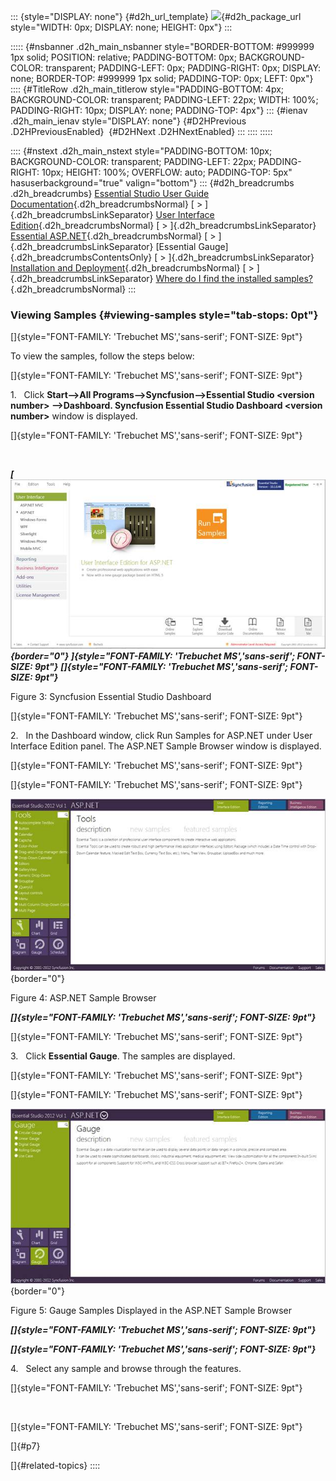 ::: {style="DISPLAY: none"}
[](ms-xhelp:///?Id=d2h_url_template){#d2h_url_template} ![](!package_url!){#d2h_package_url style="WIDTH: 0px; DISPLAY: none; HEIGHT: 0px"}
:::

::::: {#nsbanner .d2h_main_nsbanner style="BORDER-BOTTOM: #999999 1px solid; POSITION: relative; PADDING-BOTTOM: 0px; BACKGROUND-COLOR: transparent; PADDING-LEFT: 0px; PADDING-RIGHT: 0px; DISPLAY: none; BORDER-TOP: #999999 1px solid; PADDING-TOP: 0px; LEFT: 0px"}
:::: {#TitleRow .d2h_main_titlerow style="PADDING-BOTTOM: 4px; BACKGROUND-COLOR: transparent; PADDING-LEFT: 22px; WIDTH: 100%; PADDING-RIGHT: 10px; DISPLAY: none; PADDING-TOP: 4px"}
::: {#ienav .d2h_main_ienav style="DISPLAY: none"}
[](ms-xhelp:///?Id=d00db141-a1d5-4e96-935b-415b46ab3fcb){#D2HPrevious .D2HPreviousEnabled}  [](ms-xhelp:///?Id=dc8dc669-a4ec-4230-be5d-20d438a4f6bc){#D2HNext .D2HNextEnabled}
:::
::::
:::::

:::: {#nstext .d2h_main_nstext style="PADDING-BOTTOM: 10px; BACKGROUND-COLOR: transparent; PADDING-LEFT: 22px; PADDING-RIGHT: 10px; HEIGHT: 100%; OVERFLOW: auto; PADDING-TOP: 5px" hasuserbackground="true" valign="bottom"}
::: {#d2h_breadcrumbs .d2h_breadcrumbs}
[Essential Studio User Guide Documentation](ms-xhelp:///?Id=12457748-09e3-4d74-a240-8e049cedf030){.d2h_breadcrumbsNormal} [ \> ]{.d2h_breadcrumbsLinkSeparator} [User Interface Edition](ms-xhelp:///?Id=c29296b7-531c-413b-a0ec-488ca1f7f669){.d2h_breadcrumbsNormal} [ \> ]{.d2h_breadcrumbsLinkSeparator} [Essential ASP.NET](ms-xhelp:///?Id=25c35330-c127-4dad-9a92-ed79dc7261a6){.d2h_breadcrumbsNormal} [ \> ]{.d2h_breadcrumbsLinkSeparator} [Essential Gauge]{.d2h_breadcrumbsContentsOnly} [ \> ]{.d2h_breadcrumbsLinkSeparator} [Installation and Deployment](ms-xhelp:///?Id=238b7d02-02d5-4593-9767-7a624c6bb9a4){.d2h_breadcrumbsNormal} [ \> ]{.d2h_breadcrumbsLinkSeparator} [Where do I find the installed samples?](ms-xhelp:///?Id=03e58e09-f2cc-405e-a71d-ca5766ed30b6){.d2h_breadcrumbsNormal}
:::

### Viewing Samples {#viewing-samples style="tab-stops: 0pt"}

[]{style="FONT-FAMILY: 'Trebuchet MS','sans-serif'; FONT-SIZE: 9pt"} 

To view the samples, follow the steps below:

[]{style="FONT-FAMILY: 'Trebuchet MS','sans-serif'; FONT-SIZE: 9pt"} 

1.   Click **Start\--\>All Programs\--\>Syncfusion\--\>Essential Studio \<version number\> \--\>Dashboard. Syncfusion Essential Studio Dashboard \<version number\>** window is displayed.

[]{style="FONT-FAMILY: 'Trebuchet MS','sans-serif'; FONT-SIZE: 9pt"} 

 

***[ ![](ImagesExt/image105_11.jpg){border="0"} ]{style="FONT-FAMILY: 'Trebuchet MS','sans-serif'; FONT-SIZE: 9pt"}*** ***[]{style="FONT-FAMILY: 'Trebuchet MS','sans-serif'; FONT-SIZE: 9pt"}***

Figure 3: Syncfusion Essential Studio Dashboard

[]{style="FONT-FAMILY: 'Trebuchet MS','sans-serif'; FONT-SIZE: 9pt"} 

2.   In the Dashboard window, click Run Samples for ASP.NET under User Interface Edition panel. The ASP.NET Sample Browser window is displayed.

[]{style="FONT-FAMILY: 'Trebuchet MS','sans-serif'; FONT-SIZE: 9pt"} 

[]{style="FONT-FAMILY: 'Trebuchet MS','sans-serif'; FONT-SIZE: 9pt"} 

![](ImagesExt/image105_12.jpg){border="0"}

Figure 4: ASP.NET Sample Browser

***[]{style="FONT-FAMILY: 'Trebuchet MS','sans-serif'; FONT-SIZE: 9pt"}***  

[]{style="FONT-FAMILY: 'Trebuchet MS','sans-serif'; FONT-SIZE: 9pt"} 

3.   Click **Essential Gauge**. The samples are displayed.

[]{style="FONT-FAMILY: 'Trebuchet MS','sans-serif'; FONT-SIZE: 9pt"} 

[]{style="FONT-FAMILY: 'Trebuchet MS','sans-serif'; FONT-SIZE: 9pt"} 

![](ImagesExt/image105_13.jpg){border="0"}

Figure 5: Gauge Samples Displayed in the ASP.NET Sample Browser

***[]{style="FONT-FAMILY: 'Trebuchet MS','sans-serif'; FONT-SIZE: 9pt"}***  

***[]{style="FONT-FAMILY: 'Trebuchet MS','sans-serif'; FONT-SIZE: 9pt"}***  

4.   Select any sample and browse through the features.

[]{style="FONT-FAMILY: 'Trebuchet MS','sans-serif'; FONT-SIZE: 9pt"} 

 

[]{style="FONT-FAMILY: 'Trebuchet MS','sans-serif'; FONT-SIZE: 9pt"} 

[]{#p7} 

[]{#related-topics}
::::
